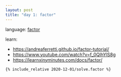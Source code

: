 ```yaml
---
layout: post
title: "day 1: factor"
---
```


language: [factor](https://factorcode.org)

learn:
* https://andreaferretti.github.io/factor-tutorial/
* https://www.youtube.com/watch?v=f_0QlhYlS8g
* https://learnxinyminutes.com/docs/factor/

```factor
{% include_relative 2020-12-01/solve.factor %}
```

